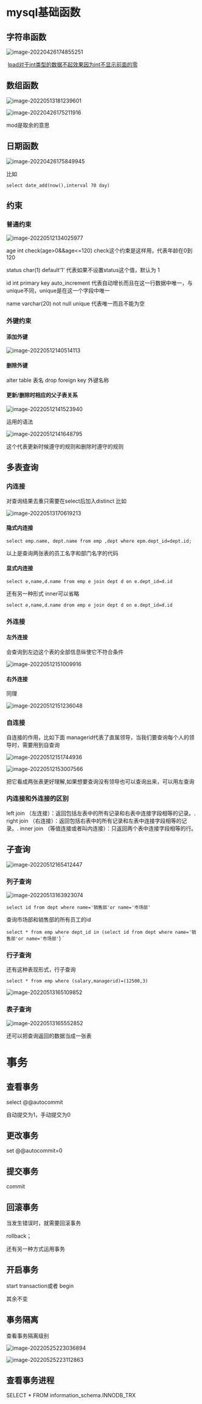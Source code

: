 # mysql基础函数

##  字符串函数

![image-20220426174855251](mysql的基础函数.assets/image-20220426174855251.png)

​              <u>lpad对于int类型的数据不起效果因为int不显示前面的零</u>

## 数组函数

![image-20220513181239601](mysql的基础函数.assets/image-20220513181239601.png)

![image-20220426175211916](mysql的基础函数.assets/image-20220426175211916.png)

mod是取余的意思

## 日期函数

![image-20220426175849945](mysql的基础函数.assets/image-20220426175849945.png)

比如

`select date_add(now(),interval 70 day)`

## 约束

### 普通约束

![image-20220512134025977](mysql的基础函数.assets/image-20220512134025977.png)

age int check(age>0&&age<=120)   check这个约束是这样用，代表年龄在0到120

status char(1) default'1'    代表如果不设置status这个值，默认为 1

id int primary key auto_increment  代表自动增长而且在这一行数据中唯一，与unique不同，unique是在这一个字段中唯一

name varchar(20) not null unique 代表唯一而且不能为空

### 外键约束

#### 添加外键

![image-20220512140514113](mysql的基础函数.assets/image-20220512140514113.png)

#### 删除外键

alter table 表名 drop foreign key 外键名称

#### 更新/删除时相应的父子表关系

![image-20220512141523940](mysql的基础函数.assets/image-20220512141523940.png)

运用的语法

![image-20220512141648795](mysql的基础函数.assets/image-20220512141648795.png)

这个代表更新时候遵守的规则和删除时遵守的规则

## 多表查询

### 内连接

对查询结果去重只需要在select后加入distinct 比如

![image-20220513170619213](mysql的基础函数.assets/image-20220513170619213.png)

#### 隐式内连接

`select emp.name, dept.name from emp ,dept where epm.dept_id=dept.id;`

以上是查询两张表的员工名字和部门名字的代码

#### 显式内连接

`select e,name,d.name from emp e join dept d on e.dept_id=d.id`

还有另一种形式 inner可以省略

`select e,name,d.name drom emp e join dept d on e.dept_id=d.id`

### 外连接

#### 左外连接

会查询到左边这个表的全部信息纵使它不符合条件

![image-20220512151009916](mysql的基础函数.assets/image-20220512151009916.png)

#### 右外连接

同理

![image-20220512151236048](mysql的基础函数.assets/image-20220512151236048.png)

### 自连接

自连接的作用，比如下面 managerid代表了直属领导，当我们要查询每个人的领导时，需要用到自查询

![image-20220512151744936](mysql的基础函数.assets/image-20220512151744936.png)

![image-20220512153007566](mysql的基础函数.assets/image-20220512153007566.png)

把它看成两张表更好理解,如果想要查询没有领导也可以查询出来，可以用左查询

### 内连接和外连接的区别

left join （左连接）：返回包括左表中的所有记录和右表中连接字段相等的记录。. right join （右连接）：返回包括右表中的所有记录和左表中连接字段相等的记录。. inner join （等值连接或者叫内连接）：只返回两个表中连接字段相等的行。

## 子查询

![image-20220512165412447](mysql的基础函数.assets/image-20220512165412447.png)

### 列子查询

![image-20220513163923074](mysql的基础函数.assets/image-20220513163923074.png)

`select id from dept where name='销售部'or name='市场部'`

查询市场部和销售部的所有员工的id

`select * from emp where dept_id in (select id from dept where name='销售部'or name='市场部'`) `

### 行子查询

还有这种表现形式，行子查询

`select * from emp where (salary,managerid)=(12500,3)`

![image-20220513165109852](mysql的基础函数.assets/image-20220513165109852.png)

### 表子查询

![image-20220513165552852](mysql的基础函数.assets/image-20220513165552852.png)

还可以把查询返回的数据当成一张表

# 事务

## 查看事务

select @@autocommit

自动提交为1，手动提交为0

## 更改事务

set @@autocommit=0

## 提交事务

commit

## 回滚事务

当发生错误时，就需要回滚事务

rollback；

还有另一种方式运用事务

## 开启事务

start transaction或者 begin

其余不变

## 事务隔离

查看事务隔离级别

![image-20220525223036894](mysql的基础函数.assets/image-20220525223036894.png)

![image-20220525223112863](mysql的基础函数.assets/image-20220525223112863.png)

## 查看事务进程

SELECT * FROM information_schema.INNODB_TRX